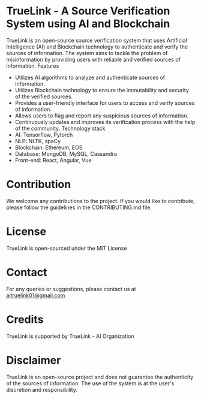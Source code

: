 # TrueLink - A Source Verification System using AI and Blockchain

TrueLink is an open-source source verification system that uses Artificial Intelligence (AI) and Blockchain technology to authenticate and verify the sources of information. The system aims to tackle the problem of misinformation by providing users with reliable and verified sources of information.
Features

* Utilizes AI algorithms to analyze and authenticate sources of information.
* Utilizes Blockchain technology to ensure the immutability and security of the verified sources.
* Provides a user-friendly interface for users to access and verify sources of information.
* Allows users to flag and report any suspicious sources of information.
* Continuously updates and improves its verification process with the help of the community.
Technology stack
* AI: Tensorflow, Pytorch
* NLP: NLTK, spaCy
* Blockchain: Ethereum, EOS
* Database: MongoDB, MySQL, Cassandra
* Front-end: React, Angular, Vue

# Contribution
We welcome any contributions to the project. If you would like to contribute, please follow the guidelines in the CONTRIBUTING.md file.

# License
TrueLink is open-sourced under the MIT License

# Contact
For any queries or suggestions, please contact us at aitruelink01@gmail.com

# Credits
TrueLink is supported by TrueLink - AI Organization

# Disclaimer
TrueLink is an open-source project and does not guarantee the authenticity of the sources of information. The use of the system is at the user's discretion and responsibility.
